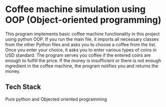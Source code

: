
# Coffee machine simulation using OOP (Object-oriented programming)

This program implements basic coffee machine functionality in this project using python OOP. If you run the main file, it imports all necessary classes from the other Python files and asks you to choose a coffee from the list. Once you enter your choice, it asks you to enter various types of coins in USD standard. The program serves you coffee if the entered coins are enough to fulfill the price. If the money is insufficient or there is not enough ingredient in the coffee machine, the program notifies you and returns the money. 
## Tech Stack

Pure python and Objected oriented programming


